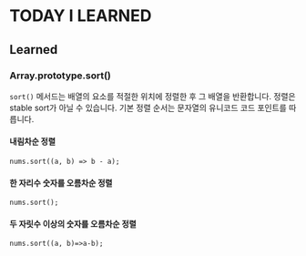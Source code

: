 # TODAY I LEARNED

## Learned

### Array.prototype.sort()

`sort()` 메서드는 배열의 요소를 적절한 위치에 정렬한 후 그 배열을 반환합니다. 정렬은 stable sort가 아닐 수 있습니다. 기본 정렬 순서는 문자열의 유니코드 코드 포인트를 따릅니다.

#### 내림차순 정렬

```
nums.sort((a, b) => b - a);
```

#### 한 자리수 숫자를 오름차순 정렬

```
nums.sort();
```

#### 두 자릿수 이상의 숫자를 오름차순 정렬

```
nums.sort((a, b)=>a-b);
```
